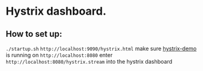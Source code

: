 # Hystrix dashboard.

## How to set up:
`./startup.sh`
`http://localhost:9090/hystrix.html`
make sure [hystrix-demo](https://github.com/xMoey/hystrix-demo) is running on `http://localhost:8080`
enter `http://localhost:8080/hystrix.stream` into the hystrix dashboard
